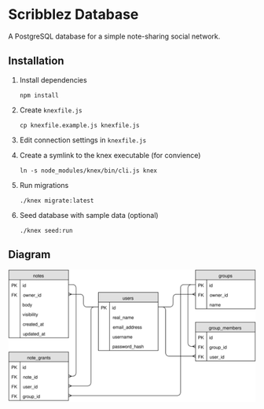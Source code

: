 # Scribblez Database

A PostgreSQL database for a simple note-sharing social network.

## Installation

1. Install dependencies

    ```
    npm install
    ```

2. Create `knexfile.js`

    ```
    cp knexfile.example.js knexfile.js
    ```

3. Edit connection settings in `knexfile.js`

4. Create a symlink to the knex executable (for convience)

    ```
    ln -s node_modules/knex/bin/cli.js knex
    ```

5. Run migrations

    ```
    ./knex migrate:latest
    ```

6. Seed database with sample data (optional)

    ```
    ./knex seed:run
    ```


## Diagram

![diagram](diagram.svg)